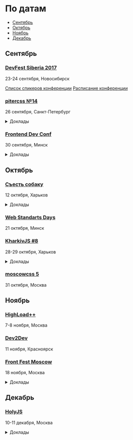 # По датам

- [Сентябрь](#Сентябрь)
- [Октябрь](#Октябрь)
- [Ноябрь](#Ноябрь)
- [Декабрь](#Декабрь)

## Сентябрь

### [DevFest Siberia 2017](https://gdg-siberia.com)

23-24 сентября, Новосибирск

  [Список спикеров конференции](https://gdg-siberia.com/speakers/)
  [Расписание конференции](https://gdg-siberia.com/schedule/)

### [pitercss №14](https://pitercss.timepad.ru/event/564590/)

26 сентября, Санкт-Петербург

<details>
  <summary>Доклады</summary>

  - «А что, если мы долетим и там будет всё?», Серёжа Попов
  - «Шрифты в вебе», Владимир Ракчаев
  - «Может без SVG?», Юлия Маслова

</details>

### [Frontend Dev Conf](https://fdconf.by/ru/)

30 сентября, Минск

<details>
  <summary>Доклады</summary>

  - «Bring WEB to the game client», Maxim Schepelin (Wargaming)
  - «The rise of Javascript Robotics», Markus Leutwyler
  - «Workshop: Build your own JavaScript powered Robot», Markus Leutwyler
  - «A deep dive into the web-audio API», Sam Bellen
  - «Handling GraphQL with React and Apollo», Radoslav Stankov
  - «Accessibility as Performance», Estelle Weyl
  - «Квант изменения. Реактивные реакции на React», Антон Киршанов
  - «8 1/2 things about serverless», Slobodan Stojanovic
  - «Почему мне зашел PWA?», Тимофей Лавренюк
  - «Feedback first», Ilya Birman
  - «Создаём виртуальный тур», Игорь Еростенко
  - «Юнит тестирование для ленивых», Владимир Дашукевич
  - «The Compiler & You — Pleasant PureScript», Christoph Hegemann
  - «Reason: Маргиналы против Хайпа», Илья Климов
  - «Индустрия разработки софта: что вам нужно знать», Алексей Мигуцкий
  - «Выборы, выборы, все фреймворки… приторны», Виктор Русакович
  - «Как правило «победитель получает все» работает и не работает в разработке», Черноокий Александр

</details>

<!--
 -->
## Октябрь

### [Съесть собаку](https://eatdog.com.ua/#poster)

12 октября, Харьков

<details>
  <summary>Доклады</summary>

  - «Большие проекты, архитектура и фреймворки», Александр Макаров
  - «Microservices in a wild», Иван Мосев

</details>

### [Web Standarts Days](https://wsd.events/2017/10/21/)

21 октября, Минск

### [KharkivJS #8](http://kharkivjs.org/)

28-29 октября, Харьков

<details>
  <summary>Доклады</summary>

  - «Effortless Serverless», Aleksandar Simovic
  - «Pixel shaders for Web developers», Denis Radin
  - «А что если мы долетим и там будет всё?», Сергей Попов
  - «Async programming with JavaScript and Node.js», Timur Shemsedinov
  - «Your last desperate attempt at AngularJS migration», Asim Hussain
  - «Groupware Systems for fun and profit CRDT, OT, Offline», Max Klymyshyn
  - «Async exception handling or when something goes wrong», Nick Lototskiy
  - «How to be a 10x JavaScript developer», Vladimir Polyakov
  - «Web VR», Denys Dovhan
  - «Софт скилы», Yuzva Maksim
  - «Тайны зеленого замочка», Vladimir Dashukevich
  - «Vue: business-first», Vitalii Ratyshnyi
  - «Copy-pASTe», Illya Klymov
  - «Taking care of performance easiest than ever», Artem Denysov
  - «UVP and the future of CSSinJS», Oleg Slobodskoi

</details>

### [moscowcss 5](https://moscowcss.timepad.ru/event/576236/)

31 октября, Москва

<!--
 -->
## Ноябрь

### [HighLoad++](http://www.highload.ru/)

7-8 ноября, Москва

### [Dev2Dev](http://dev2dev.ru/)

11 ноября, Красноярск

### [Front Fest Moscow](https://2017.frontfest.ru/)

18 ноября, Москва

<details>
  <summary>Доклады</summary>

  - «My password doesn't work!», Blaine Cook
  - «Writing Next level apps», Matheus Fernandes
  - «Developer's guide to accessibility mechanics», Léonie Watson
  - «Code & Art», Mathieu Henri
  - «JavaScript on Things: Electronics for Web Devs», Lyza Danger Gardner
  - «Six apps — one code with angular», Sani Yusuf
  - «JavaScript and Node.js — why the ugly duckling is conquering the world?», Franziska Klingner
  - «Progressive Image Rendering», Jose M. Perez
  - «Arena Shooter from scratch», Mathieu Henri
  - «Rendering performance inside out», Martin Splitt
  - «История одной метрики производительности в Booking.com», Антон Епрев
  - «Кодстайл и насилие», Антон Немцев
  - «Интерфейс для 224 стран на 40 языках», Вениамин Тамбурин
  - «Программисту нужно знать всё», Игорь Алексеенко
  - «Оптимизация графики на практике», Тим Чаптыков
  - «React и данные: Эффективные способы хранения и изменения стейта», Алексей Иванов
  - «React, TypeScript и Redux — как сделать SPA для мобильных браузеров», Егор Банщиков
  - «(Не очень) молчаливый наблюдатель: что я узнала, наблюдая за JavaScript-экосистемой», Екатерина Пригара
  - «Декларативная шаблонизация», Владимир Гриненко
  - «Как переписать крупный проект на Angular и (не) впасть в депрессию», Илья Таратухин
  - «А что, если мы долетим и там будет всё?», Сергей Попов
  - «Закложурю ваш джаваскрипт. Дорого. Опыт использования ClojureScript в aviasales.ru», Кирилл Чернышов
  - «RON: Replicated object notation», Виктор Грищенко
  - «Алгоритмы и структуры данных меняющие современный Frontend», Владимир Дашукевич

</details>

<!--
 -->
## Декабрь

### [HolyJS](https://holyjs-moscow.ru/)

10-11 декабря, Москва

<details>
  <summary>Доклады</summary>

  - «The Post JavaScript Apocalypse», Douglas Crockford
  - «Managing Asynchronicity with RQ», Douglas Crockford
  - «New Adventures in Responsive Web Design», Виталий Фридман
  - «Big Bang Redesign: Smashing Magazine’s 2017 Relaunch, a Case Study», Виталий Фридман
  - «Better, faster, stronger — getting more from the web platform», Martin Splitt
  - «/Reg(exp){2}lained/: Demystifying Regular Expressions», Lea Verou
  - «Bending time with Schedulers and RxJS 5», Gerard Sans
  - «HyperDB — a scalable key-value store», Mathias Buus Madsen
  - «Testing serverless applications», Slobodan Stojanovic

</details>
